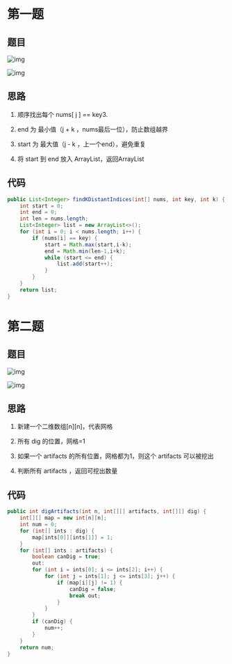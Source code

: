 # 第一题

## 题目

![img](D:\Typora图片备份\1647662266736-b4ba62b6-66db-40af-ba52-190a12111f4e.png)

![img](D:\Typora图片备份\1647662294099-025b3f8e-a67f-4dab-a946-d591e1262011.png)

## 思路

1.	顺序找出每个 nums[ j ] == key3.

2.	end 为 最小值（j + k ，nums最后一位），防止数组越界

2.	start 为 最大值（j - k ，上一个end），避免重复

3.	将 start 到 end 放入 ArrayList，返回ArrayList

## 代码

~~~java
public List<Integer> findKDistantIndices(int[] nums, int key, int k) {
    int start = 0;
    int end = 0;
    int len = nums.length;
    List<Integer> list = new ArrayList<>();
    for (int i = 0; i < nums.length; i++) {
        if (nums[i] == key) {
            start = Math.max(start,i-k);
            end = Math.min(len-1,i+k);
            while (start <= end) {
                list.add(start++);
            }
        }
    }
    return list;
}
~~~



# 第二题

## 题目

![img](D:\Typora图片备份\1647663328146-f3f3e2c6-7b34-4549-a6ee-c045aa1c40ae.png)

![img](D:\Typora图片备份\1647663347145-768e587b-223c-4536-a33a-14ea4a112fb0.png)

## 思路

1.	新建一个二维数组[n][n]，代表网格

2.	所有 dig 的位置，网格=1

3.	如果一个 artifacts 的所有位置，网格都为1，则这个 artifacts 可以被挖出

4.	判断所有 artifacts ，返回可挖出数量

## 代码

~~~java
public int digArtifacts(int n, int[][] artifacts, int[][] dig) {
    int[][] map = new int[n][n];
    int num = 0;
    for (int[] ints : dig) {
        map[ints[0]][ints[1]] = 1;
    }
    for (int[] ints : artifacts) {
        boolean canDig = true;
        out:
        for (int i = ints[0]; i <= ints[2]; i++) {
            for (int j = ints[1]; j <= ints[3]; j++) {
                if (map[i][j] != 1) {
                    canDig = false;
                    break out;
                }
            }
        }
        if (canDig) {
            num++;
        }
    }
    return num;
}
~~~


